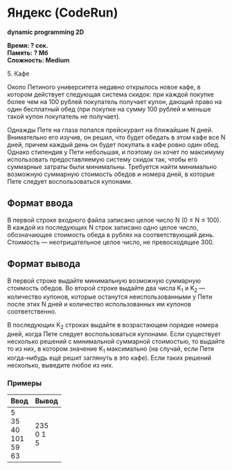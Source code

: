 <h1 class="title">Яндекс (CodeRun)</h1>
<p><b>dynamic programming 2D</b></p>
<p><b>Время: ? сек.<br>Память: ? Мб<br>Сложность: Medium</b></p>
<p>5. Кафе</p>
<p>Около Петиного университета недавно открылось новое кафе, в котором действует следующая система скидок: при каждой покупке более чем на 100 рублей покупатель получает купон, дающий право на один бесплатный обед (при покупке на сумму 100 рублей и меньше такой купон покупатель не получает).</p>
<p>Однажды Пете на глаза попался прейскурант на ближайшие N дней. Внимательно его изучив, он решил, что будет обедать в этом кафе все N дней, причем каждый день он будет покупать в кафе ровно один обед. Однако стипендия у Пети небольшая, и поэтому он хочет по максимуму использовать предоставляемую систему скидок так, чтобы его суммарные затраты были минимальны. Требуется найти минимально возможную суммарную стоимость обедов и номера дней, в которые Пете следует воспользоваться купонами.</p>

<h2>Формат ввода</h2>
<p>В первой строке входного файла записано целое число N (0 ≤ N ≤ 100). В каждой из последующих N строк записано одно целое число, обозначающее стоимость обеда в рублях на соответствующий день. Стоимость — неотрицательное целое число, не превосходящее 300.</p>

<h2>Формат вывода</h2>
<p>В первой строке выдайте минимальную возможную суммарную стоимость обедов. Во второй строке выдайте два числа K<sub>1</sub> и K<sub>2</sub> — количество купонов, которые останутся неиспользованными у Пети после этих N дней и количество использованных им купонов соответственно.</p>
<p>В последующих K<sub>2</sub> строках выдайте в возрастающем порядке номера дней, когда Пете следует воспользоваться купонами. Если существует несколько решений с минимальной суммарной стоимостью, то выдайте то из них, в котором значение K<sub>1</sub> максимально (на случай, если Петя когда-нибудь ещё решит заглянуть в это кафе). Если таких решений несколько, выведите любое из них.</p>

<h3>Примеры</h3>
<table class="sample-tests">
  <thead>
     <tr>
        <th>Ввод</th>
        <th>Вывод</th>
     </tr>
  </thead>
  <tbody>
     <tr>
        <td>5
        <br>35
        <br>40
        <br>101
        <br>59
        <br>63</td>
        <td>235
        <br>0 1
        <br>5</td>
     </tr>
  </tbody>
</table>
